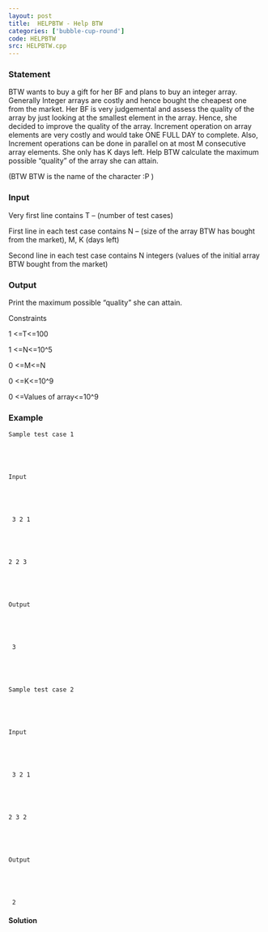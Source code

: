 ```yaml
---
layout: post
title:  HELPBTW - Help BTW
categories: ['bubble-cup-round']
code: HELPBTW
src: HELPBTW.cpp
---
```


### **Statement**

BTW wants to buy a gift for her BF and plans to buy an integer array.
Generally Integer arrays are costly and hence bought the cheapest one from the
market. Her BF is very judgemental and assess the quality of the array by just
looking at the smallest element in the array. Hence, she decided to
improve the quality of the array. Increment operation on array elements are
very costly and would take ONE FULL DAY to complete. Also, Increment
operations can be done in parallel on at most M consecutive array
elements. She only has K days left. Help BTW calculate the maximum
possible “quality” of the array she can attain.

(BTW BTW is the name of the character :P )

### Input

Very first line contains T – (number of test cases)

First line in each test case contains N – (size of the array BTW has bought
from the market), M, K (days left)

Second line in each test case contains N integers (values of the initial array
BTW bought from the market)

### Output

Print the maximum possible “quality” she can attain.

Constraints

1 <=T<=100

1 <=N<=10^5

0 <=M<=N

0 <=K<=10^9

0 <=Values of array<=10^9

  


### Example

    
    
    
    
    Sample test case 1
    
    
    
    
    Input
    
    
    
    
     3 2 1
    
    
    
    
    2 2 3
    
    
    
    
    Output
    
    
    
    
     3
    
    
    
    
    Sample test case 2
    
    
    
    
    Input
    
    
    
    
     3 2 1
    
    
    
    
    2 3 2
    
    
    
    
    Output
    
    
    
    
     2
    
    



#### **Solution**



